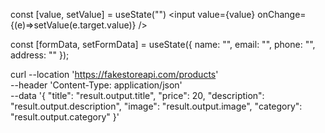 const [value, setValue] = useState("")
<input value={value} onChange={(e)=>setValue(e.target.value)} />

 const [formData, setFormData] = useState({
    name: "",
    email: "",
    phone: "",
    address: ""
  });


curl --location 'https://fakestoreapi.com/products' \
--header 'Content-Type: application/json' \
--data '{
          "title": "result.output.title",
          "price": 20,
          "description": "result.output.description",
          "image": "result.output.image",
          "category": "result.output.category"
        }'